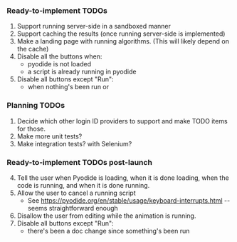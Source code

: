 ### Ready-to-implement TODOs

1. Support running server-side in a sandboxed manner
2. Support caching the results (once running server-side is implemented)
3. Make a landing page with running algorithms.  (This will likely depend on the cache)
5. Disable all the buttons when:
   * pyodide is not loaded
   * a script is already running in pyodide
6. Disable all buttons except "Run":
   * when nothing's been run or 

### Planning TODOs
1. Decide which other login ID providers to support and make TODO items for those.
2. Make more unit tests?
3. Make integration tests?  with Selenium?

### Ready-to-implement TODOs post-launch
4. Tell the user when Pyodide is loading, when it is done loading, when the code is running, and when it is done running.
7. Allow the user to cancel a running script
   * See https://pyodide.org/en/stable/usage/keyboard-interrupts.html -- seems straightforward enough
6. Disallow the user from editing while the animation is running.
6. Disable all buttons except "Run":
   * there's been a doc change since something's been run
   